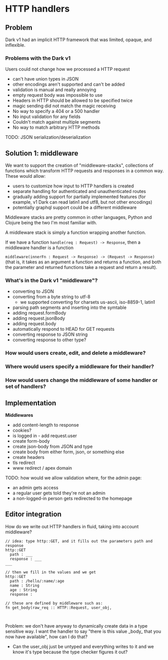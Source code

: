 # HTTP handlers

## **Problem**

Dark v1 had an implicit HTTP framework that was limited, opaque, and inflexible.

### **Problems with the Dark v1**

Users could not change how we processed a HTTP request

* can't have union types in JSON
* other encodings aren't supported and can't be added
* validation is manual and really annoying
* empty request body was impossible to use
* Headers in HTTP should be allowed to be specified twice
* magic sending did not match the magic receiving
* No way to specify a 404 or a 500 handler
* No input validation for any fields
* Couldn't match against multiple segments
* No way to match arbitrary HTTP methods

TODO: JSON serialization/deserialization

## **Solution 1: middleware**

We want to support the creation of "middleware-stacks", collections of functions which transform HTTP requests and responses in a common way. These would allow:

* users to customize how input to HTTP handlers is created
* separate handling for authenticated and unauthenticated routes
* gradually adding support for partially implemented features \(for example, v1 Dark can read latin1 and utf8, but not other encodings\)
* potentially graphql support could be a different middleware

Middleware stacks are pretty common in other languages, Python and Clojure being the two I'm most familiar with.

A middleware stack is simply a function wrapping another function.

If we have a function `handle(req : Request) -> Response`, then a middleware handler is a function

`middleware(innerFn : Request -> Response) -> (Request -> Response)` \(that is, it takes as an argument a function and returns a function, and both the parameter and returned functions take a request and return a result\).

### **What's in the Dark v1 "middleware"?**

* converting to JSON
* converting from a byte string to utf-8
  * we supported converting for charsets us-ascii, iso-8859-1, latin1
* parsing path segments and inserting into the symtable
* adding request.formBody
* adding request.jsonBody
* adding request.body
* automatically respond to HEAD for GET requests
* converting response to JSON string
* converting response to other type?

### **How would users create, edit, and delete a middleware?**

### **Where would users specify a middleware for their handler?**

### **How would users change the middleware of some handler or set of handlers?**

## **Implementation**

**Middlewares**

* add content-length to response
* cookies?
* is logged in - add request.user
* create form-body
* create json-body from JSON and type
* create body from either form, json, or something else
* create headers
* tls redirect
* www redirect / apex domain

TODO: how would we allow validation where, for the admin page:

* an admin gets access
* a regular user gets told they're not an admin
* a non-logged-in person gets redirected to the homepage



## Editor integration

How do we write out HTTP handlers in fluid, taking into account middleware?

```text
// idea: type http::GET, and it fills out the parameters path and response
http::GET
  path : ___
  response : ___
___

// then we fill in the values and we get
http::GET
  path : /hello/:name/:age
  name : String
  age : String
  response : 
  
// these are defined by middleware such as:
fn get_body(raw_req :: HTTP::Request, user_obj, 
  
  

```

Problem: we don't have anyway to dynamically create data in a type sensitive way. I want the handler to say "there is this value \_body\_ that you now have available", how can I do that?

* Can the user\_obj just be untyped and everything writes to it and we know it's type because the type checker figures it out?

